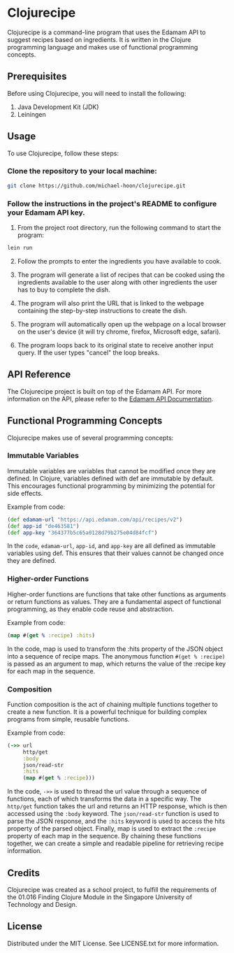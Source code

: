 # Clojurecipe
Clojurecipe is a command-line program that uses the Edamam API to suggest recipes based on ingredients. It is written in the Clojure programming language and makes use of functional programming concepts.

## Prerequisites
Before using Clojurecipe, you will need to install the following:

1. Java Development Kit (JDK)
2. Leiningen

## Usage
To use Clojurecipe, follow these steps:
### Clone the repository to your local machine:
```bash
git clone https://github.com/michael-hoon/clojurecipe.git
```

### Follow the instructions in the project's README to configure your Edamam API key.

1. From the project root directory, run the following command to start the program:

```bash
lein run
```

2. Follow the prompts to enter the ingredients you have available to cook.

3. The program will generate a list of recipes that can be cooked using the ingredients available to the user along with other ingredients the user has to buy to complete the dish.

4. The program will also print the URL that is linked to the webpage containing the step-by-step instructions to create the dish.

5. The program will automatically open up the webpage on a local browser on the user's device (it will try chrome, firefox, Microsoft edge, safari).

6. The program loops back to its original state to receive another input query. If the user types "cancel" the loop breaks.

## API Reference
The Clojurecipe project is built on top of the Edamam API. For more information on the API, please refer to the 
[Edamam API Documentation](https://developer.edamam.com/edamam-docs-recipe-api).

## Functional Programming Concepts
Clojurecipe makes use of several programming concepts:

### Immutable Variables
Immutable variables are variables that cannot be modified once they are defined. In Clojure, variables defined with def are immutable by default. This encourages functional programming by minimizing the potential for side effects.

Example from code:
```clojure
(def edamam-url "https://api.edamam.com/api/recipes/v2")
(def app-id "de463581")
(def app-key "364377b5c65a0128d79b275e04d84fcf")
```

In the `code`, `edamam-url`, `app-id`, and `app-key` are all defined as immutable variables using def. This ensures that their values cannot be changed once they are defined.

### Higher-order Functions
Higher-order functions are functions that take other functions as arguments or return functions as values. They are a fundamental aspect of functional programming, as they enable code reuse and abstraction.

Example from code:
```clojure
(map #(get % :recipe) :hits)
```

In the code, map is used to transform the :hits property of the JSON object into a sequence of recipe maps. The anonymous function `#(get % :recipe)` is passed as an argument to map, which returns the value of the :recipe key for each map in the sequence.

### Composition
Function composition is the act of chaining multiple functions together to create a new function. It is a powerful technique for building complex programs from simple, reusable functions.

Example from code:

```clojure
(->> url
     http/get
     :body
     json/read-str
     :hits
     (map #(get % :recipe)))
```

In the code, `->>` is used to thread the url value through a sequence of functions, each of which transforms the data in a specific way. The `http/get` function takes the url and returns an HTTP response, which is then accessed using the `:body` keyword. The `json/read-str` function is used to parse the JSON response, and the `:hits` keyword is used to access the hits property of the parsed object. Finally, map is used to extract the `:recipe` property of each map in the sequence. By chaining these functions together, we can create a simple and readable pipeline for retrieving recipe information.

## Credits
Clojurecipe was created as a school project, to fulfill the requirements of the 01.016 Finding Clojure Module in the Singapore University of Technology and Design.

## License
Distributed under the MIT License. See LICENSE.txt for more information.
